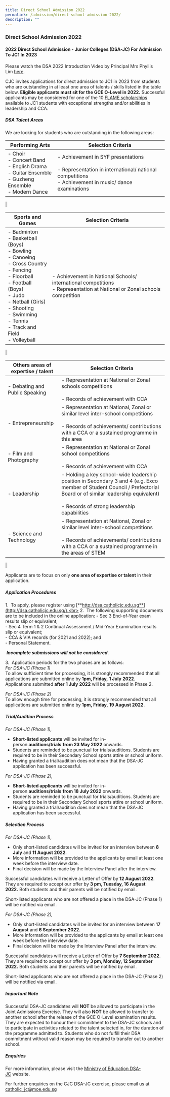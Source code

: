 ```yaml
---
title: Direct School Admission 2022
permalink: /admission/direct-school-admission-2022/
description: ""
---
```

### **Direct School Admission 2022**
#### **2022 Direct School Admission - Junior Colleges (DSA-JC) For Admission To JC1 In 2023**

Please watch the DSA 2022 Introduction Video by Principal Mrs Phyllis Lim&nbsp;[here](https://www.youtube.com/watch?v=kTJnl17dxUU).

CJC invites applications for direct admission to JC1 in 2023 from students who are outstanding in at least one area of talents / skills listed in the table below.  **Eligible applicants must sit for the GCE O-Level in 2022.** Successful applicants may be considered for one of the 10 [FLAME scholarships](/admission/scholarships/) available to JC1 students with exceptional strengths and/or abilities in leadership and CCA.

##### **DSA Talent Areas**
We are looking for students who are outstanding in the following areas:

| Performing Arts | Selection Criteria |
|---|---|
| - Choir<br>- Concert Band<br>- English Drama<br>- Guitar Ensemble<br>- Guzheng Ensemble<br>- Modern Dance | - Achievement in SYF presentations<br><br>- Representation in international/ national competitions<br>- Achievement in music/ dance examinations |
|

| Sports and Games | Selection Criteria |
|---|---|
| - Badminton<br>- Basketball (Boys)<br>- Bowling<br>- Canoeing<br>- Cross Country<br>- Fencing<br>- Floorball<br>- Football (Boys)<br>- Judo<br>- Netball (Girls)<br>- Shooting<br>- Swimming<br>- Tennis<br>- Track and Field<br>- Volleyball | - Achievement in National Schools/ international competitions <br>- Representation at National or Zonal schools competition |
|

| Others areas of expertise / talent | Selection Criteria |
|---|---|
| - Debating and Public Speaking | - Representation at National or Zonal schools competitions<br><br>- Records of achievement with CCA |
| - Entrepreneurship | - Representation at National, Zonal or similar level inter-school competitions<br><br>- Records of achievements/ contributions with a CCA or a sustained programme in this area |
| - Film and Photography | - Representation at National or Zonal school competitions<br><br>- Records of achievement with CCA |
| - Leadership | - Holding a key school-wide leadership position in Secondary 3 and 4 (e.g. Exco member of Student Council / Prefectorial Board or of similar leadership equivalent)<br><br>- Records of strong leadership capabilities |
| - Science and Technology | - Representation at National, Zonal or similar level inter-school competitions<br><br>- Records of achievements/ contributions with a CCA or a sustained programme in the areas of STEM |
|

Applicants are to focus on only&nbsp;**one&nbsp;area of expertise or talent**&nbsp;in their application.

##### **Application Procedures**
1\.&nbsp; To apply, please register using&nbsp;[**http://dsa.catholicjc.edu.sg**](http://dsa.catholicjc.edu.sg/).<br>
2\.&nbsp; The following supporting documents are to be included in the online application:
\- Sec 3 End-of-Year exam results slip or equivalent;<br>
\- Sec 4 Term 1 &amp; 2 Continual Assessment / Mid-Year Examination results slip or equivalent;<br>
\- CCA &amp; VIA records (for 2021 and 2022); and<br>
\- Personal Statement.

&nbsp;**_Incomplete submissions will&nbsp;not&nbsp;be considered_**.
 
3\.&nbsp; Application periods for the two phases are as follows:<br>
_For DSA-JC (Phase 1)_<br>
To allow sufficient time for processing, it is strongly recommended that all applications are submitted online by&nbsp;**1pm, Friday,**&nbsp;**1 July**&nbsp;**2022**.<br>
Applications submitted&nbsp;**after**&nbsp;**1 July**&nbsp;**2022**&nbsp;will be processed in Phase 2.

_For DSA-JC (Phase 2)_<br>
To allow enough time for processing, it is strongly recommended that all applications are submitted online by&nbsp;**1pm,&nbsp;Friday,**&nbsp;**19**&nbsp;**August 2022**.

##### **Trial/Audition Process**
_For DSA-JC (Phase 1),_
* **Short-listed applicants**&nbsp;will be invited for in-person&nbsp;**auditions/trials**&nbsp;**from 23 May 2022**&nbsp;onwards.
* Students are reminded to be punctual for trials/auditions. Students are required to be in their Secondary School sports attire or school uniform.
* Having granted a trial/audition does not mean that the DSA-JC application has been successful.

_For DSA-JC (Phase 2),_
* **Short-listed applicants**&nbsp;will be invited for in-person&nbsp;**auditions/trials**&nbsp;**from 18 July 2022**&nbsp;onwards.
* Students are reminded to be punctual for trials/auditions. Students are required to be in their Secondary School sports attire or school uniform.&nbsp;
* Having granted a trial/audition does not mean that the DSA-JC application has been successful.

##### **Selection Process**
_For DSA-JC (Phase 1),_
* Only short-listed candidates will be invited for&nbsp;an interview between&nbsp;**8 July**&nbsp;and&nbsp;**11 August 2022**.
* More information will be provided to the applicants by email at least one week before the interview date.
* Final decision will be made by the Interview Panel&nbsp;after&nbsp;the interview.

Successful candidates will receive a Letter of Offer by&nbsp;**12 August 2022**. They are required to accept our offer by&nbsp;**3 pm, Tuesday, 16 August 2022.**&nbsp;Both students and their parents will be notified by email.

Short-listed applicants who are not offered a place in the DSA-JC (Phase 1) will be notified via email.

_For DSA-JC (Phase 2),_
* Only short-listed candidates will be invited for&nbsp;an interview between&nbsp;**17 August**&nbsp;and&nbsp;**6 September 2022.**
* More information will be provided to the applicants by email at least one week before the interview date.
* Final decision will be made by the Interview Panel&nbsp;after&nbsp;the interview.

Successful candidates will receive a Letter of Offer by&nbsp;**7 September 2022**. They are required to accept our offer by&nbsp;**3 pm, Monday, 12 September 2022.**&nbsp;Both students and their parents will be notified by email.

Short-listed applicants who are not offered a place in the DSA-JC (Phase 2) will be notified via email.

##### **Important Note**
Successful DSA-JC candidates will&nbsp;**NOT**&nbsp;be allowed to participate in the Joint Admissions Exercise. They will also&nbsp;**NOT**&nbsp;be allowed to transfer to another school after the release of the GCE O-Level examination results. They are expected to honour their commitment to the DSA-JC schools and to participate in activities related to the talent selected in, for the duration of the programme admitted to. Students who do not fulfill their DSA commitment without valid reason may be required to transfer out to another school.

##### **Enquiries**
For more information, please visit the&nbsp;[Ministry of Education DSA-JC](https://www.moe.gov.sg/post-secondary/admissions/dsa)&nbsp;website.

For further enquiries on the CJC DSA-JC exercise, please email us at [catholic\_jc@moe.edu.sg](mailto:catholic\_jc@moe.edu.sg)